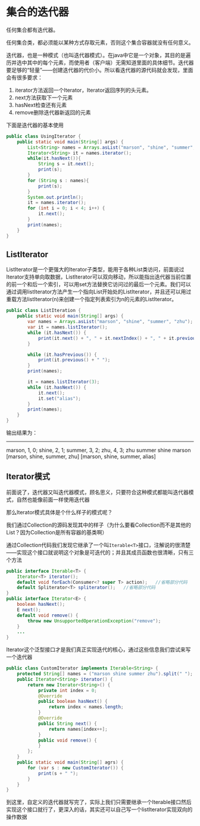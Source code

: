 # 集合的迭代器

任何集合都有迭代器。

任何集合类，都必须能以某种方式存取元素，否则这个集合容器就没有任何意义。

迭代器，也是一种模式（也叫迭代器模式）。在java中它是一个对象，其目的是遍历并选中其中的每个元素，而使用者（客户端）无需知道里面的具体细节。迭代器要足够的“轻量”——创建迭代器的代价小。所以看迭代器的源代码就会发现，里面会有很多要求：

1. iterator方法返回一个Iterator，Iterator返回序列的头元素。
2. next方法获取下一个元素
3. hasNext检查还有元素
4. remove删除迭代器新返回的元素

下面是迭代器的基本使用

```java
public class UsingIterator {
    public static void main(String[] args) {
        List<String> names = Arrays.asList("marson", "shine", "summer", "zhu");
        Iterator<String> it = names.iterator();
        while(it.hasNext()){
            String s = it.next();
            print(s);
        }
        for (String s : names){
            print(s);
        }
        System.out.println();
        it = names.iterator();
        for (int i = 0; i < 4; i++) {
            it.next();
        }
        print(names);
    }
}
```

## ListIterator

ListIterator是一个更强大的Iterator子类型，能用于各种List类访问，前面说过Iterator支持单向取数据，ListIterator可以双向移动，所以能指出迭代器当前位置的前一个和后一个索引，可以用set方法替换它访问过的最后一个元素。我们可以通过调用listIterator方法产生一个指向List开始处的ListIterator，并且还可以用过重载方法listIterator(n)来创建一个指定列表索引为n的元素的ListIterator。

```java
public class ListIteration {
    public static void main(String[] args) {
        var names = Arrays.asList("marson", "shine", "summer", "zhu");
        var it = names.listIterator();
        while (it.hasNext()) {
            print(it.next() + ", " + it.nextIndex() + ", " + it.previousIndex() + "; ");
        }

        while (it.hasPrevious()) {
            print(it.previous() + " ");
        }
        print(names);

        it = names.listIterator(3);
        while (it.hasNext()) {
            it.next();
            it.set("alias");
        }
        print(names);
    }
}
```

输出结果为：

------

marson, 1, 0; 
shine, 2, 1; 
summer, 3, 2; 
zhu, 4, 3; 
zhu 
summer 
shine 
marson 
[marson, shine, summer, zhu]
[marson, shine, summer, alias]

## Iterator模式

前面说了，迭代器又叫迭代器模式，顾名思义，只要符合这种模式都能叫迭代器模式，自然也能像前面一样使用迭代器

那么Iterator模式具体是个什么样子的模式呢？

我们通过Collection的源码发现其中的样子（为什么要看Collection而不是其他的List？因为Collection是所有容器的基类啊）

通过Collection代码我们发现它继承了一个叫`Iterable<T>`接口，注解说的很清楚——实现这个接口就说明这个对象是可迭代的；并且其成员函数也很清晰，只有三个方法

```java
public interface Iterable<T> {
	Iterator<T> iterator();
	default void forEach(Consumer<? super T> action);	//省略部分代码
	default Spliterator<T> spliterator();	//省略部分代码
}
public interface Iterator<E> {
  	boolean hasNext();
  	E next();
  	default void remove() {
        throw new UnsupportedOperationException("remove");
    }
  	...
}
```

Iterator这个泛型接口才是我们真正实现迭代的核心，通过这些信息我们尝试来写一个迭代器

```java
public class CustomIterator implements Iterable<String> {
    protected String[] names = ("marson shine summer zhu").split(" ");
    public Iterator<String> iterator() {
        return new Iterator<String>() {
            private int index = 0;
            @Override
            public boolean hasNext() {
                return index < names.length;
            }
            @Override
            public String next() {
                return names[index++];
            }
            public void remove() {
            }
        };
    }
    public static void main(String[] agrs) {
        for (var s : new CustomIterator()) {
            print(s + " ");
        }
    }
}
```

到这里，自定义的迭代器就写完了，实际上我们只需要继承一个Iterable接口然后实现这个接口就行了，更深入的话，其实还可以自己写一个listIterator实现双向的操作数据